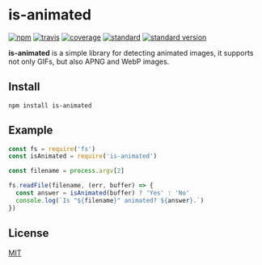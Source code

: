 # is-animated

[![npm][npm-image]][npm-url]
[![travis][travis-image]][travis-url]
[![coverage][coveralls-image]][coveralls-url]
[![standard][standard-image]][standard-url]
[![standard version][standard-version-image]][standard-version-url]

**is-animated** is a simple library for detecting animated images, it supports not only GIFs, but also APNG and WebP images.

## Install

```
npm install is-animated
```

## Example

```js
const fs = require('fs')
const isAnimated = require('is-animated')

const filename = process.argv[2]

fs.readFile(filename, (err, buffer) => {
  const answer = isAnimated(buffer) ? 'Yes' : 'No'
  console.log(`Is "${filename}" animated? ${answer}.`)
})

```

## License

[MIT](LICENSE.md)


[npm-image]: https://img.shields.io/npm/v/is-animated.svg
[npm-url]: https://www.npmjs.com/package/is-animated
[travis-image]: https://img.shields.io/travis/qzb/is-animated.svg
[travis-url]: https://travis-ci.org/qzb/is-animated
[standard-image]: https://img.shields.io/badge/code%20style-standard-brightgreen.svg
[standard-url]: http://npm.im/standard
[standard-version-image]: https://img.shields.io/badge/release-standard%20version-brightgreen.svg
[standard-version-url]: https://github.com/conventional-changelog/standard-version
[coveralls-image]: https://img.shields.io/coveralls/qzb/is-animated/master.svg
[coveralls-url]: https://coveralls.io/r/qzb/is-animated?branch=master


